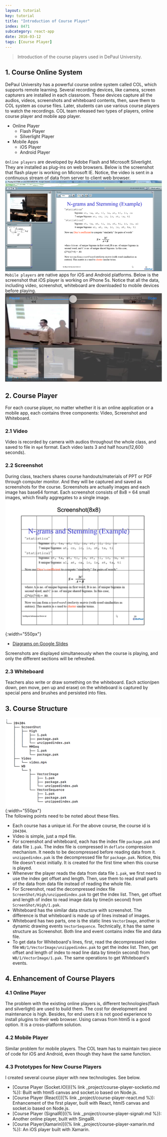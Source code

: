 ```yaml
---
layout: tutorial
key: tutorial
title: "Introduction of Course Player"
index: 8471
subcategory: react-app
date: 2016-03-12
tags: [Course Player]
---
```


> Introduction of the course players used in DePaul University.

## 1. Course Online System
DePaul University has a powerful course online system called COL, which supports remote learning. Several recording devices, like camera, screen capturers are installed in each classroom. These devices capture all the audios, videos, screenshots and whiteboard contents, then, save them to COL system as course files. Later, students can use various course players to watch the recordings. COL team released two types of players, online course player and mobile app player.
* Online Player
  - Flash Player
  - Silverlight Player
* Mobile Apps
  - iOS Player
  - Android Player

`Online players` are developed by Adobe Flash and Microsoft Silverlight. They are installed as plug-ins on web browsers. Below is the screenshot that flash player is working on Microsoft IE. Notice, the video is sent in a continuous stream of data from server to client web browser.
![image](/assets/images/frontend/8471/flash.png)
`Mobile players` are native apps for iOS and Android platforms. Below is the screenshot that iOS player is working on iPhone 5s. Notice that all the data, including video, screenshot, whiteboard are downloaded to mobile devices before playing.
![image](/assets/images/frontend/8471/coliphone.jpeg)

## 2. Course Player
For each course player, no matter whether it is an online application or a mobile app, each contains three components: Video, Screenshot and Whiteboard.  
### 2.1 Video
Video is recorded by camera with audios throughout the whole class, and saved to file in `mp4` format. Each video lasts 3 and half hours(12,600 seconds).
### 2.2 Screenshot
During class, teachers shares course handouts/materials of PPT or PDF through computer monitor. And they will be captured and saved as screenshots for the course. Screenshots are actually images and each image has base64 format. Each screenshot consists of 8x8 = 64 small images, which finally aggregates to a single image.
![image](/assets/images/frontend/8471/screenshot.png){:width="550px"}
* [Diagrams on Google Slides](https://docs.google.com/presentation/d/1dy1h3lmJh-vskUyPUWAeqCxNT0-YSHfioo4VwwcTdpM/edit?usp=sharing)

Screenshots are displayed simultaneously when the course is playing, and only the different sections will be refreshed.
### 2.3 Whiteboard
Teachers also write or draw something on the whiteboard. Each action(pen down, pen move, pen up and erase) on the whiteboard is captured by special pens and brushes and persisted into files.

## 3. Course Structure
![image](/assets/images/frontend/8471/datafiles.png){:width="550px"}  
The following points need to be noted about these files.
* Each course has a unique id. For the above course, the course id is `204304`.
* Video is simple, just a mp4 file.
* For screenshot and whiteboard, each has the index file `package.pak` and data file `1.pak`. The index file is compressed in `deflate` compression mechanism. It needs to be decompressed before reading data from it. `unzippedindex.pak` is the decompressed file for `package.pak`. Notice, this file doesn't exist initially. It is created for the first time when this course is played.
* Whenever the player reads the data from data file `1.pak`, we first need to use the index get offset and length. Then, use them to read small parts of the data from data file instead of reading the whole file.
* For Screenshot, read the decompressed index file `ScreenShot/High/unzippedindex.pak` to get the index list. Then, get offset and length of index to read image data by time(in second) from `ScreenShot/High/1.pak`.
* Whiteboard has the similar data structure with screenshot. The difference is that whiteboard is made up of lines instead of images.
* Whiteboard has two parts, one is the static lines `VectorImage`, another is dynamic drawing events `VectorSequence`. Technically, it has the same structure as Screenshot. Both line and event contains index file and data file.
* To get data for Whiteboard's lines, first, read the decompressed index file `WB/1/VectorImage/unzippedindex.pak` to get the index list. Then, get offset and length of index to read line data by time(in second) from `WB/1/VectorImage/1.pak`. The same operations to get Whiteboard's events.

## 4. Enhancement of Course Players
### 4.1 Online Player
The problem with the existing online players is, different technologies(flash and silverlight) are used to build them. The cost for development and maintenance is high. Besides, for end users it is not good experience to install plugins to their web browser. Using canvas from html5 is a good option. It is a cross-platform solution.
### 4.2 Mobile Player
Similar problem for mobile players. The COL team has to maintain two piece of code for iOS and Android, even though they have the same function.
### 4.3 Prototypes for New Course Players
I created several course player with new technologies. See below.
* [Course Player (Socket.IO)]({% link _project/course-player-socketio.md %}): Built with html5 canvas and socket.io based on Node.js.
* [Course Player (React)]({% link _project/course-player-react.md %}): Enhancement of the first player, built with React, html5 canvas and socket.io based on Node.js.
* [Course Player (SignalR)]({% link _project/course-player-signalr.md %}): Another online player, built with SingalR.
* [Course Player(Xamarin)]({% link _project/course-player-xamarin.md %}): An iOS player built with Xamarin.
